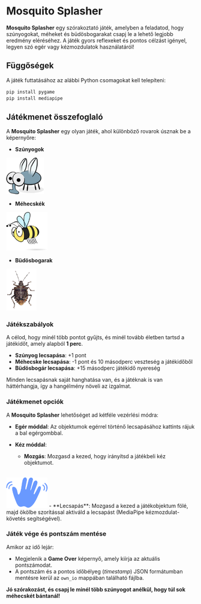 # Mosquito Splasher

**Mosquito Splasher** egy szórakoztató játék, amelyben a feladatod, hogy szúnyogokat, méheket és büdösbogarakat csapj le a lehető legjobb eredmény eléréséhez. A játék gyors reflexeket és pontos célzást igényel, legyen szó egér vagy kézmozdulatok használatáról!

## Függőségek

A játék futtatásához az alábbi Python csomagokat kell telepíteni:

```bash
pip install pygame
pip install mediapipe
```

## Játékmenet összefoglaló

A **Mosquito Splasher** egy olyan játék, ahol különböző rovarok úsznak be a képernyőre:

- **Szúnyogok**</br>
<img src="Assets/mosquito.png" alt="Mosquito Splasher Játékképernyő" width="100" />

- **Méhecskék**</br>
<img src="Assets/bee.png" alt="Mosquito Splasher Játékképernyő" width="110" />

- **Büdösbogarak**</br>
<img src="Assets/bogar.png" alt="Mosquito Splasher Játékképernyő" width="80" />

### Játékszabályok

A célod, hogy minél több pontot gyűjts, és minél tovább életben tartsd a játékidőt, amely alapból **1 perc**.

- **Szúnyog lecsapása**: +1 pont
- **Méhecske lecsapása**: -1 pont és 10 másodperc veszteség a játékidőből
- **Büdösbogár lecsapása**: +15 másodperc játékidő nyereség

Minden lecsapásnak saját hanghatása van, és a játéknak is van háttérhangja, így a hangélmény növeli az izgalmat.

### Játékmenet opciók

A **Mosquito Splasher** lehetőséget ad kétféle vezérlési módra:

- **Egér móddal**: Az objektumok egérrel történő lecsapásához kattints rájuk a bal egérgombbal.

- **Kéz móddal**:
  - **Mozgás**: Mozgasd a kezed, hogy irányítsd a játékbeli kéz objektumot.
  </br>
<img src="Assets/hand.png" alt="Mosquito Splasher Játékképernyő" width="110" />
  - **Lecsapás**: Mozgasd a kezed a játékobjektum fölé, majd ökölbe szorítással aktiváld a lecsapást (MediaPipe kézmozdulat-követés segítségével).

### Játék vége és pontszám mentése

Amikor az idő lejár:

- Megjelenik a **Game Over** képernyő, amely kiírja az aktuális pontszámodat.
- A pontszám és a pontos időbélyeg (*timestamp*) JSON formátumban mentésre kerül az `own_io` mappában található fájlba.

**Jó szórakozást, és csapj le minél több szúnyogot anélkül, hogy túl sok méhecskét bántanál!**
